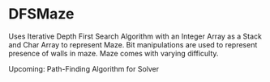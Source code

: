 DFSMaze
=======

Uses Iterative Depth First Search Algorithm with an Integer Array as a Stack and Char Array to represent Maze.
Bit manipulations are used to represent presence of walls in maze. Maze comes with varying difficulty.

Upcoming: Path-Finding Algorithm for Solver


